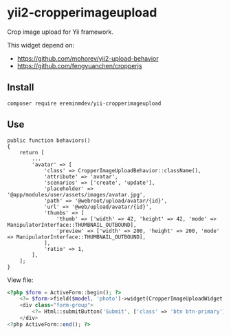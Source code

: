 # yii2-cropperimageupload

Crop image upload for Yii framework.

This widget depend on:
- https://github.com/mohorev/yii2-upload-behavior
- https://github.com/fengyuanchen/cropperjs

## Install

``composer require ereminmdev/yii-cropperimageupload``

## Use

```
public function behaviors()
{
    return [
        ...
        'avatar' => [
            'class' => CropperImageUploadBehavior::className(),
            'attribute' => 'avatar',
            'scenarios' => ['create', 'update'],
            'placeholder' => '@app/modules/user/assets/images/avatar.jpg',
            'path' => '@webroot/upload/avatar/{id}',
            'url' => '@web/upload/avatar/{id}',
            'thumbs' => [
                'thumb' => ['width' => 42, 'height' => 42, 'mode' => ManipulatorInterface::THUMBNAIL_OUTBOUND],
                'preview' => ['width' => 200, 'height' => 200, 'mode' => ManipulatorInterface::THUMBNAIL_OUTBOUND],
            ],
            'ratio' => 1,
        ],
    ];
}
```

View file:

```php
<?php $form = ActiveForm::begin(); ?>
    <?= $form->field($model, 'photo')->widget(CropperImageUploadWidget::className()) ?>
    <div class="form-group">
        <?= Html::submitButton('Submit', ['class' => 'btn btn-primary']) ?>
    </div>
<?php ActiveForm::end(); ?>
```
